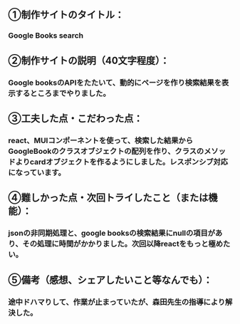 ## 	&#9312;制作サイトのタイトル：
### Google Books search

## &#9313;制作サイトの説明（40文字程度）：
### Google booksのAPIをたたいて、動的にページを作り検索結果を表示するところまでやりました。


## &#9314;工夫した点・こだわった点：
### react、MUIコンポーネントを使って、検索した結果からGoogleBookのクラスオブジェクトの配列を作り、クラスのメソッドよりcardオブジェクトを作るようにしました。レスポンシブ対応になっています。

## &#9315;難しかった点・次回トライしたこと（または機能）：
### jsonの非同期処理と、google booksの検索結果にnullの項目があり、その処理に時間がかかりました。次回以降reactをもっと極めたい。


## &#9316;備考（感想、シェアしたいこと等なんでも）：
### 途中ドハマりして、作業が止まっていたが、森田先生の指導により解決した。
